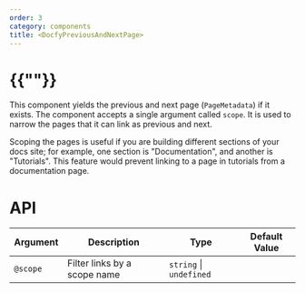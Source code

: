 ```yaml
---
order: 3
category: components
title: <DocfyPreviousAndNextPage>
---
```


# {{"<DocfyPreviousAndNextPage>"}}

This component yields the previous and next page (`PageMetadata`) if it exists.
The component accepts a single argument called `scope`. It is used to narrow the
pages that it can link as previous and next.

Scoping the pages is useful if you are building different sections of your docs site;
for example, one section is "Documentation", and another is "Tutorials". This feature
would prevent linking to a page in tutorials from a documentation page.

# API

| Argument | Description                  | Type                    | Default Value |
| -------- | ---------------------------- | ----------------------- | ------------- |
| `@scope` | Filter links by a scope name | `string` \| `undefined` |               |
